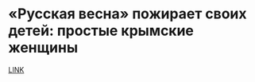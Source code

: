 # «Русская весна» пожирает своих детей: простые крымские женщины



[LINK](https://varlamov.ru/1619501.html)